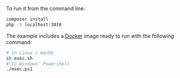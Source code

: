 To run it from the command line:

```bash
composer install
php -S localhost:3010
```

The example includes a [Docker](https://www.docker.com) image ready to run with the following command:

```bash
# In Linux / macOS
sh exec.sh
# In Windows' Powershell
./exec.ps1
```
